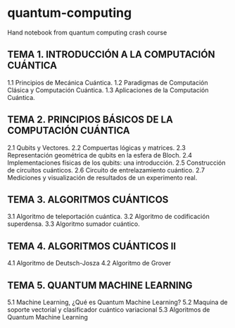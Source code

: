 # quantum-computing
Hand notebook from quantum computing crash course

## TEMA 1. INTRODUCCIÓN A LA COMPUTACIÓN CUÁNTICA
1.1 Principios de Mecánica Cuántica.
1.2 Paradigmas de Computación Clásica y Computación Cuántica.
1.3 Aplicaciones de la Computación Cuántica.

## TEMA 2. PRINCIPIOS BÁSICOS DE LA COMPUTACIÓN CUÁNTICA
2.1 Qubits y Vectores.
2.2 Compuertas lógicas y matrices.
2.3 Representación geométrica de qubits en la esfera de Bloch.
2.4 Implementaciones físicas de los qubits: una introducción.
2.5 Construcción de circuitos cuánticos.
2.6 Circuito de entrelazamiento cuántico.
2.7 Mediciones y visualización de resultados de un experimento real.

## TEMA 3. ALGORITMOS CUÁNTICOS
3.1 Algoritmo de teleportación cuántica.
3.2 Algoritmo de codificación superdensa.
3.3 Algoritmo sumador cuántico.

## TEMA 4. ALGORITMOS CUÁNTICOS II
4.1 Algoritmo de Deutsch-Josza
4.2 Algoritmo de Grover

## TEMA 5. QUANTUM MACHINE LEARNING
5.1 Machine Learning, ¿Qué es Quantum Machine Learning?
5.2 Maquina de soporte vectorial y clasificador cuántico variacional
5.3 Algoritmos de Quantum Machine Learning
